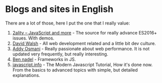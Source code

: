 # Blogs and sites in English

There are a lot of those, here I put the one that I really value:

1. [2ality – JavaScript and more](http://2ality.com/) - The source for really advance ES2016+ issues. With demos.
1. [David Walsh](https://davidwalsh.name/) - All web development related and a little bit dev culture.
1. [Addy Osmani](https://medium.com/@addyosmani) - Really passionate about web performance. It is not updated very frequently, but really interesting.
1. [Ben nadel](https://www.bennadel.com/) - Frameworks in JS.
1. [javascript.info](http://javascript.info//) - The Modern Javascript Tutorial, How it's done now. 
From the basics to advanced topics with simple, but detailed explanations.
